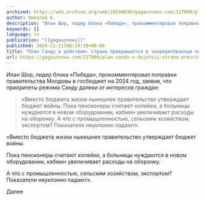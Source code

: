 ```yaml
---
archived: https://web.archive.org/web/20240630/gagauznews.com/117900/plan-sandu-v-dejstvii-strana-prevrashhaetsya-v-zakreditovannuyu-koloniyu-zapada-shor.html
author: Николай К.
description: "Илан Шор, лидер блока «Победа», прокомментировал поправки правительства Молдовы в госбюджет на 2024 год, заявив, что приоритеты режима Санду далеки от интересов граждан: «Вместо бюджета жизни нынешнее правительство утверждает бюджет войны. Пока пенсионеры считают копейки, а больницы нуждаются в новом оборудовании, кабмин увеличивает расходы на оборонку. А что с промышленностью, сельским хозяйством, экспортом? Показатели неуклонно падают». Далее  "
keywords: []
language: ru
publication: "[[gagauznews]]"
published: 2024-11-21T06:19:39+00:00
title: "План Санду в действии: страна превращается в закредитованную колонию Запада – Шор"
url: https://gagauznews.com/117900/plan-sandu-v-dejstvii-strana-prevrashhaetsya-v-zakreditovannuyu-koloniyu-zapada-shor.html
---
```


Илан Шор, лидер блока «Победа», прокомментировал поправки правительства Молдовы в госбюджет на 2024 год, заявив, что приоритеты режима Санду далеки от интересов граждан:

> «Вместо бюджета жизни нынешнее правительство утверждает бюджет войны.
> Пока пенсионеры считают копейки, а больницы нуждаются в новом оборудовании, кабмин увеличивает расходы на оборонку.
> А что с промышленностью, сельским хозяйством, экспортом? Показатели неуклонно падают».

«Вместо бюджета жизни нынешнее правительство утверждает бюджет войны.

Пока пенсионеры считают копейки, а больницы нуждаются в новом оборудовании, кабмин увеличивает расходы на оборонку.

А что с промышленностью, сельским хозяйством, экспортом? Показатели неуклонно падают».

Далее